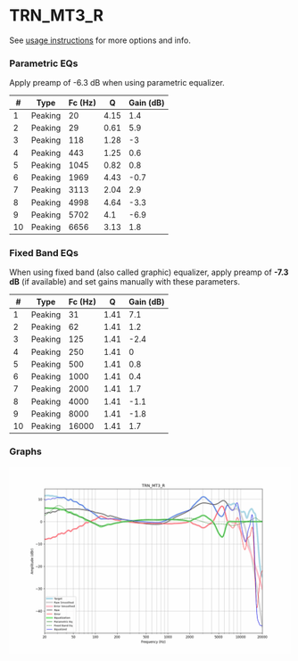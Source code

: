 # TRN_MT3_R
See [usage instructions](https://github.com/jaakkopasanen/AutoEq#usage) for more options and info.

### Parametric EQs
Apply preamp of -6.3 dB when using parametric equalizer.

|   # | Type    |   Fc (Hz) |    Q |   Gain (dB) |
|-----|---------|-----------|------|-------------|
|   1 | Peaking |        20 | 4.15 |         1.4 |
|   2 | Peaking |        29 | 0.61 |         5.9 |
|   3 | Peaking |       118 | 1.28 |        -3   |
|   4 | Peaking |       443 | 1.25 |         0.6 |
|   5 | Peaking |      1045 | 0.82 |         0.8 |
|   6 | Peaking |      1969 | 4.43 |        -0.7 |
|   7 | Peaking |      3113 | 2.04 |         2.9 |
|   8 | Peaking |      4998 | 4.64 |        -3.3 |
|   9 | Peaking |      5702 | 4.1  |        -6.9 |
|  10 | Peaking |      6656 | 3.13 |         1.8 |

### Fixed Band EQs
When using fixed band (also called graphic) equalizer, apply preamp of **-7.3 dB** (if available) and set gains manually with these parameters.

|   # | Type    |   Fc (Hz) |    Q |   Gain (dB) |
|-----|---------|-----------|------|-------------|
|   1 | Peaking |        31 | 1.41 |         7.1 |
|   2 | Peaking |        62 | 1.41 |         1.2 |
|   3 | Peaking |       125 | 1.41 |        -2.4 |
|   4 | Peaking |       250 | 1.41 |         0   |
|   5 | Peaking |       500 | 1.41 |         0.8 |
|   6 | Peaking |      1000 | 1.41 |         0.4 |
|   7 | Peaking |      2000 | 1.41 |         1.7 |
|   8 | Peaking |      4000 | 1.41 |        -1.1 |
|   9 | Peaking |      8000 | 1.41 |        -1.8 |
|  10 | Peaking |     16000 | 1.41 |         1.7 |

### Graphs
![](./TRN_MT3_R.png)
